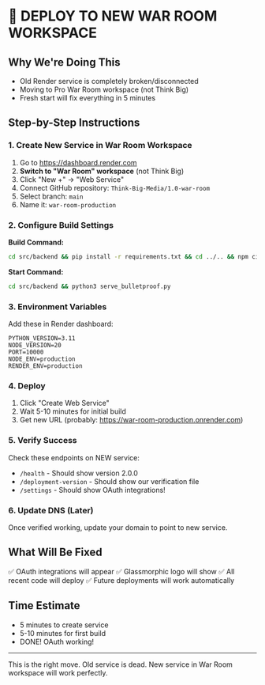 # 🚀 DEPLOY TO NEW WAR ROOM WORKSPACE

## Why We're Doing This
- Old Render service is completely broken/disconnected
- Moving to Pro War Room workspace (not Think Big)
- Fresh start will fix everything in 5 minutes

## Step-by-Step Instructions

### 1. Create New Service in War Room Workspace
1. Go to https://dashboard.render.com
2. **Switch to "War Room" workspace** (not Think Big)
3. Click "New +" → "Web Service"
4. Connect GitHub repository: `Think-Big-Media/1.0-war-room`
5. Select branch: `main`
6. Name it: `war-room-production`

### 2. Configure Build Settings
**Build Command:**
```bash
cd src/backend && pip install -r requirements.txt && cd ../.. && npm ci && npm run build
```

**Start Command:**
```bash
cd src/backend && python3 serve_bulletproof.py
```

### 3. Environment Variables
Add these in Render dashboard:
```
PYTHON_VERSION=3.11
NODE_VERSION=20
PORT=10000
NODE_ENV=production
RENDER_ENV=production
```

### 4. Deploy
1. Click "Create Web Service"
2. Wait 5-10 minutes for initial build
3. Get new URL (probably: https://war-room-production.onrender.com)

### 5. Verify Success
Check these endpoints on NEW service:
- `/health` - Should show version 2.0.0
- `/deployment-version` - Should show our verification file
- `/settings` - Should show OAuth integrations!

### 6. Update DNS (Later)
Once verified working, update your domain to point to new service.

## What Will Be Fixed
✅ OAuth integrations will appear
✅ Glassmorphic logo will show
✅ All recent code will deploy
✅ Future deployments will work automatically

## Time Estimate
- 5 minutes to create service
- 5-10 minutes for first build
- DONE! OAuth working!

---

This is the right move. Old service is dead. New service in War Room workspace will work perfectly.